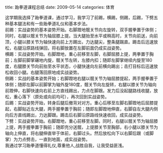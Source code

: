 title: 跆拳道课程总结
date: 2009-05-14
categories: 体育

这学期我选择了跆拳道课，通过学习，我学习了前踢，横踢，侧踢，后踢，下劈五种基本腿法和有一些跆拳道礼仪和基本步法。  
前踢：实战姿势的基本姿势开始。右脚蹬地髋关节向左旋转，双手握拳置于体侧；同时，右腿以髋关节为轴屈膝上提。当大腿抬至水平或稍高时，关节向前送，向前顶，小腿以膝关节为轴快速向前上方踢出，力达腿尖，整条腿踹直。踢击后迅速放松，右腿沿原路线弹回，将右脚放置在左脚前面仍成实战姿势。  
横踢：实战姿势开始。右脚蹬地，重心前移至左脚，右脚屈膝上提，两拳置于胸前；左脚前脚掌碾地内旋，髋关节左转，左膝内扣；随即左脚掌继续内旋至180度，右腿膝关节向前抬至水平状态，小腿快速向左前横向踢出；击打目标后迅速放松收回小腿。右腿落回原地成实战姿势。  
侧踢：实战的基本姿势开始；右脚蹬地右腿以髋关节为轴屈膝提起，两手握拳置于体侧；随即左脚以前脚掌为轴外旋180度，髋关节向左旋转，右腿以膝关节为轴向前蹬伸，右脚快速向右前上方直线踢出，力点在脚跟。发力后没起腿路线收腿，放松，重心落下（原处或向前均可），再次回到实战姿势。  
后踢：实战姿势开始，转身后腿后撤背对对方。重心后移至左脚右脚蹬地后屈膝提起，右脚贴近左大腿，两手握拳置于胸前；随即左脚蹬地伸直，右脚自左大腿内侧向后方直线踢出，力达脚跟。踢击后右脚沿原路线快速收回，成实战姿势。  
下劈：实战姿势开始。右脚蹬地，重心前移至左脚。同时，右腿以髋关节为轴屈膝上提，两手握拳置于胸前；随即充分送髋，上提膝关节至胸部，右小腿以膝关节为轴向上伸直，将右腿伸直举于体前，右脚过头。然后放松向下以右脚后跟（或脚掌）为力点劈击，一直到地面，成实战姿势。  
我通过学习跆拳道懂得礼仪,尊重他人,战胜自我，让我受益匪浅。
